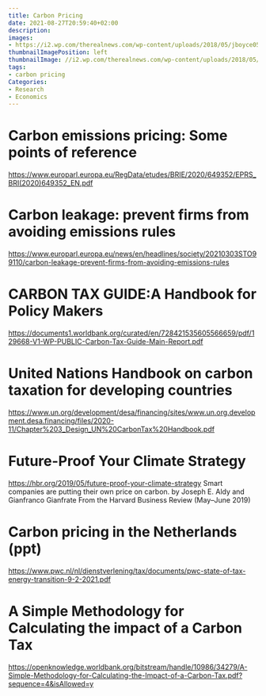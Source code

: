 ```yaml
---
title: Carbon Pricing
date: 2021-08-27T20:59:40+02:00
description:
images:
- https://i2.wp.com/therealnews.com/wp-content/uploads/2018/05/jboyce0508carbonpricing.jpg?fit=1200%2C680&ssl=1
thumbnailImagePosition: left
thumbnailImage: //i2.wp.com/therealnews.com/wp-content/uploads/2018/05/jboyce0508carbonpricing.jpg?fit=1200%2C680&ssl=1
tags:
- carbon pricing
Categories:
- Research
- Economics
---
```


# Carbon emissions pricing: Some points of reference
https://www.europarl.europa.eu/RegData/etudes/BRIE/2020/649352/EPRS_BRI(2020)649352_EN.pdf

# Carbon leakage: prevent firms from avoiding emissions rules
https://www.europarl.europa.eu/news/en/headlines/society/20210303STO99110/carbon-leakage-prevent-firms-from-avoiding-emissions-rules

# CARBON TAX GUIDE:A Handbook for Policy Makers
https://documents1.worldbank.org/curated/en/728421535605566659/pdf/129668-V1-WP-PUBLIC-Carbon-Tax-Guide-Main-Report.pdf

# United Nations Handbook on carbon taxation for developing countries
https://www.un.org/development/desa/financing/sites/www.un.org.development.desa.financing/files/2020-11/Chapter%203_Design_UN%20CarbonTax%20Handbook.pdf

# Future-Proof Your Climate Strategy
https://hbr.org/2019/05/future-proof-your-climate-strategy
Smart companies are putting their own price on carbon. by Joseph E. Aldy and Gianfranco Gianfrate
From the Harvard Business Review (May–June 2019)


# Carbon pricing in the Netherlands (ppt)
https://www.pwc.nl/nl/dienstverlening/tax/documents/pwc-state-of-tax-energy-transition-9-2-2021.pdf

# A Simple Methodology for Calculating the impact of a Carbon Tax
https://openknowledge.worldbank.org/bitstream/handle/10986/34279/A-Simple-Methodology-for-Calculating-the-Impact-of-a-Carbon-Tax.pdf?sequence=4&isAllowed=y

